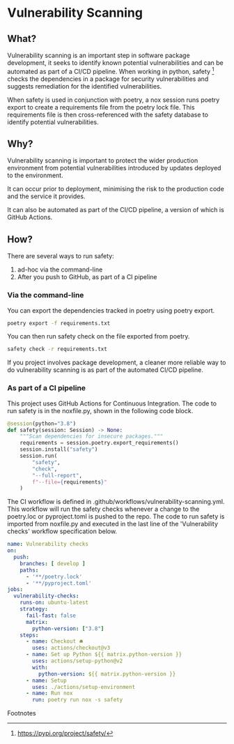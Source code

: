 # Vulnerability Scanning

## What?

Vulnerability scanning is an important step in software package development, it seeks to identify known potential vulnerabilities and can be automated as part of a CI/CD pipeline. When working in python, safety [^1] checks the dependencies in a package for security vulnerabilities and suggests remediation for the identified vulnerabilities.

When safety is used in conjunction with poetry, a nox session runs poetry export to create a requirements file from the poetry lock file. This requirements file is then cross-referenced with the safety database to identify potential vulnerabilities.

## Why?

Vulnerability scanning is important to protect the wider production environment from potential vulnerabilities introduced by updates deployed to the environment. 

It can occur prior to deployment, minimising the risk to the production code and the service it provides.

It can also be automated as part of the CI/CD pipeline, a version of which is GitHub Actions.

## How?

There are several ways to run safety:
1. ad-hoc via the command-line
1. After you push to GitHub, as part of a CI pipeline

### Via the command-line

You can export the dependencies tracked in poetry using poetry export. 

```sh
poetry export -f requirements.txt
```
You can then run safety check on the file exported from poetry.

```sh
safety check -r requirements.txt
```

If you project involves package development, a cleaner more reliable way to do vulnerability scanning is as part of the automated CI/CD pipeline.

### As part of a CI pipeline
This project uses GitHub Actions for Continuous Integration. 
The code to run safety is in the noxfile.py, shown in the following code block. 

```python
@session(python="3.8")
def safety(session: Session) -> None:
    """Scan dependencies for insecure packages."""
    requirements = session.poetry.export_requirements()
    session.install("safety")
    session.run(
        "safety", 
        "check", 
        "--full-report", 
        f"--file={requirements}"
    )
```

The CI workflow is defined in .github/workflows/vulnerability-scanning.yml. This workflow will run the safety checks whenever a change to the poetry.loc or pyproject.toml is pushed to the repo. The code to run safety is imported from noxfile.py and executed in the last line of the 'Vulnerability checks' workflow specification below.

```yaml
name: Vulnerability checks
on:
  push:
    branches: [ develop ]
    paths:
      - '**/poetry.lock'
      - '**/pyproject.toml'
jobs:
  vulnerability-checks:
    runs-on: ubuntu-latest
    strategy:
      fail-fast: false
      matrix:
        python-version: ["3.8"]
    steps:
      - name: Checkout 🛎️
        uses: actions/checkout@v3
      - name: Set up Python ${{ matrix.python-version }}
        uses: actions/setup-python@v2
        with:
          python-version: ${{ matrix.python-version }}
      - name: Setup
        uses: ./actions/setup-environment
      - name: Run nox
        run: poetry run nox -s safety
```


Footnotes

[^1]: https://pypi.org/project/safety/
